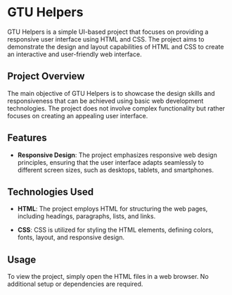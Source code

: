 # GTU Helpers

GTU Helpers is a simple UI-based project that focuses on providing a responsive user interface using HTML and CSS. The project aims to demonstrate the design and layout capabilities of HTML and CSS to create an interactive and user-friendly web interface.

## Project Overview

The main objective of GTU Helpers is to showcase the design skills and responsiveness that can be achieved using basic web development technologies. The project does not involve complex functionality but rather focuses on creating an appealing user interface.

## Features

- **Responsive Design**: The project emphasizes responsive web design principles, ensuring that the user interface adapts seamlessly to different screen sizes, such as desktops, tablets, and smartphones.

## Technologies Used

- **HTML**: The project employs HTML for structuring the web pages, including headings, paragraphs, lists, and links.

- **CSS**: CSS is utilized for styling the HTML elements, defining colors, fonts, layout, and responsive design.

## Usage

To view the project, simply open the HTML files in a web browser. No additional setup or dependencies are required.
